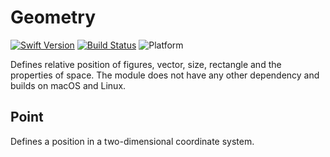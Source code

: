 # Geometry

[![Swift Version](https://img.shields.io/badge/Swift-4.1-red.svg)](https://swift.org/)
[![Build Status](https://travis-ci.org/markuswntr/geometry.svg?branch=master)](https://travis-ci.org/markuswntr/geometry)
![Platform](https://img.shields.io/badge/platform-macOS%20%7C%20linux-lightgrey.svg)

Defines relative position of figures, vector, size, rectangle and the properties of space.
The module does not have any other dependency and builds on macOS and Linux.

## Point

Defines a position in a two-dimensional coordinate system.
